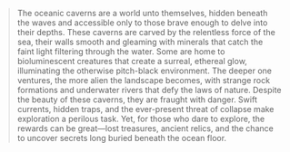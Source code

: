 > The oceanic caverns are a world unto themselves, hidden beneath the waves and accessible only to those brave enough to delve into their depths. These caverns are carved by the relentless force of the sea, their walls smooth and gleaming with minerals that catch the faint light filtering through the water. Some are home to bioluminescent creatures that create a surreal, ethereal glow, illuminating the otherwise pitch-black environment. The deeper one ventures, the more alien the landscape becomes, with strange rock formations and underwater rivers that defy the laws of nature. Despite the beauty of these caverns, they are fraught with danger. Swift currents, hidden traps, and the ever-present threat of collapse make exploration a perilous task. Yet, for those who dare to explore, the rewards can be great—lost treasures, ancient relics, and the chance to uncover secrets long buried beneath the ocean floor.
